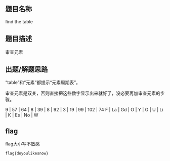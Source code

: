 ## 题目名称
find the table

## 题目描述
<a data="9 57 64 8 39 8 92 3 19 99 102 74">审查元素</a>

## 出题/解题思路
“table”和“元素”都提示“元素周期表”。

审查元素是双关，否则直接把这些数字显示出来就好了，没必要再加审查元素的步骤。

9 | 57 | 64 | 8 | 39 | 8 | 92 | 3  | 19 | 99 | 102 | 74
F | La | Gd | O | Y  | O | U  | Li | K  | Es | No  | W

## flag

flag大小写不敏感
```
flag{doyoulikesnow}
```
